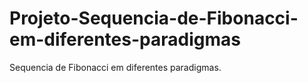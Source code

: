 # Projeto-Sequencia-de-Fibonacci-em-diferentes-paradigmas
Sequencia de Fibonacci em diferentes paradigmas.
